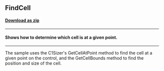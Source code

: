 ## FindCell
#### [Download as zip](https://minhaskamal.github.io/DownGit/#/home?url=https://github.com/GrapeCity/ComponentOne-WinForms-Samples/tree/master/NetFramework\Sizer\CS\FindCell)
____
#### Shows how to determine which cell is at a given point.
____
The sample uses the C1Sizer's GetCellAtPoint method to find the cell at a given point on the control, and the GetCellBounds method to find the position and size of the cell. 
